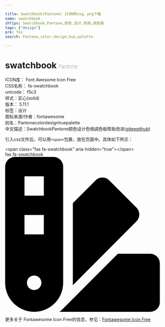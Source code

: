 ```yaml
---

title: Swatchbook(Pantone) ICON转svg、png下载
name: swatchbook
zhTips: Swatchbook,Pantone,颜色,设计,色相,调色板
tags: ["design"]
pre: fas
search: Pantone,color,design,hue,palette

---
```


# swatchbook  <small style="font-size: 60%;font-weight: 100">Pantone</small>


<div class="detail-page">
<p>
<span>
ICON库：
<span class="badge-secondary badge">Font Awesome Icon Free</span> 
</span>
<br/>
<span>
CSS名称：
<span class="badge-secondary badge">fa-swatchbook</span> 
</span>
<br/>
<span>
unicode：
<span class="badge-secondary badge">f5c3</span> 
<copy-btn content='f5c3' btn-title=""></copy-btn>
<copy-btn :content='String.fromCodePoint(parseInt("f5c3", 16))' btn-title="复制U"></copy-btn>
</span><br/><span>样式：<span class="badge-light badge">实心(solid)</span></span>
<br/>
<span>
版本：
<span class="badge-secondary badge">5.11.1</span> 
</span><br/><span>标签：<span class="badge-light badge"><router-link to="/tags/design.html">设计</router-link></span></span>
<br/>
<span>图标来源/作者：<span class="badge-light badge">fontawesome</span></span> 
<br/>
<span>别名：<span class="badge-light badge">Pantone</span><span class="badge-light badge">color</span><span class="badge-light badge">design</span><span class="badge-light badge">hue</span><span class="badge-light badge">palette</span></span><br/><span class="zh-detail">中文描述：<span class="badge-primary badge">Swatchbook</span><span class="badge-primary badge">Pantone</span><span class="badge-primary badge">颜色</span><span class="badge-primary badge">设计</span><span class="badge-primary badge">色相</span><span class="badge-primary badge">调色板</span><span class="help-link"><span>帮助改进</span>(<a href="https://gitee.com/liuwave/icon-helper/edit/master/json/fontawesome/solid/swatchbook.json" target="_blank" rel="noopener noreferrer">gitee</a><a href="https://github.com/liuwave/icon-helper/edit/master/json/fontawesome/solid/swatchbook.json" target="_blank" rel="noopener noreferrer">github</a></span>)</span><br/>
</p>
</div>
<div class="alert alert-dark">
  <i class="fas fa-swatchbook fa-xs"></i>
  <i class="fas fa-swatchbook fa-sm"></i>
  <i class="fas fa-swatchbook fa-lg"></i>
  <i class="fas fa-swatchbook fa-2x"></i>
  <i class="fas fa-swatchbook fa-3x"></i>
  <i class="fas fa-swatchbook fa-5x"></i>
  <i class="fas fa-swatchbook fa-7x"></i>
</div>
<div>
  <p>引入css文件后，可以用<code>&lt;span&gt;</code>包裹，放在页面中。具体如下所示：    
  </p>
  <div class="alert alert-primary" style="font-size: 14px">
    &lt;span class="fas fa-swatchbook" aria-hidden="true"&gt;&lt;/span&gt;
    <copy-btn content='<span class="fas fa-swatchbook" aria-hidden="true"></span>'></copy-btn>
  </div>
  <div class="alert alert-secondary">
    <i class="fas fa-swatchbook"
    style="font-size: 24px"
    aria-hidden="true"></i> fas fa-swatchbook
    <copy-btn content="fas fa-swatchbook" btn-title="复制图标名称"></copy-btn>
  </div>
</div>
<div id="svg" class="svg-wrap">
<svg xmlns="http://www.w3.org/2000/svg" viewBox="0 0 512 512">  <path d="M434.66,167.71h0L344.5,77.36a31.83,31.83,0,0,0-45-.07h0l-.07.07L224,152.88V424L434.66,212.9A32,32,0,0,0,434.66,167.71ZM480,320H373.09L186.68,506.51c-2.06,2.07-4.5,3.58-6.68,5.49H480a32,32,0,0,0,32-32V352A32,32,0,0,0,480,320ZM192,32A32,32,0,0,0,160,0H32A32,32,0,0,0,0,32V416a96,96,0,0,0,192,0ZM96,440a24,24,0,1,1,24-24A24,24,0,0,1,96,440Zm32-184H64V192h64Zm0-128H64V64h64Z"/></svg>

</div>
<detail full-name='fa-swatchbook'></detail>
    
<div><p>更多关于  Fontawesome Icon Free的信息，参见：<a target="_blank" href="https://iconhelper.cn/fontawesome.html">Fontawesome Icon Free</a>
</p></div>
